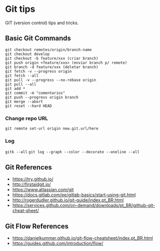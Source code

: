 # Git tips
GIT (version control) tips and tricks.

## Basic Git Commands
```
git checkout remotes/origin/branch-name
git checkout develop
git checkout -b feature/xxx (criar branch)
git push origin <feature/xxx> (enviar branch p/ remote)
git branch -d feature/xxx (deletar branch)
git fetch -v --progress origin
git fetch --all
git pull -v --progress --no-rebase origin
git pull --all
git add *
git commit -m "comentarios"
git push --progress origin branch
git merge --abort
git reset --hard HEAD
```
### Change repo URL
`git remote set-url origin new.git.url/here`

### Log
`gitk --all`
`git log --graph --color --decorate --oneline --all`

## Git References
- https://try.github.io/
- http://firstaidgit.io/
- https://www.atlassian.com/git
- https://docs.gitlab.com/ee/gitlab-basics/start-using-git.html
- http://rogerdudler.github.io/git-guide/index.pt_BR.html
- https://services.github.com/on-demand/downloads/pt_BR/github-git-cheat-sheet/

## Git Flow References
- https://danielkummer.github.io/git-flow-cheatsheet/index.pt_BR.html
- https://guides.github.com/introduction/flow/
